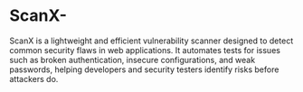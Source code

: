 # ScanX-
ScanX is a lightweight and efficient vulnerability scanner designed to detect common security flaws in web applications. It automates tests for issues such as broken authentication, insecure configurations, and weak passwords, helping developers and security testers identify risks before attackers do.

